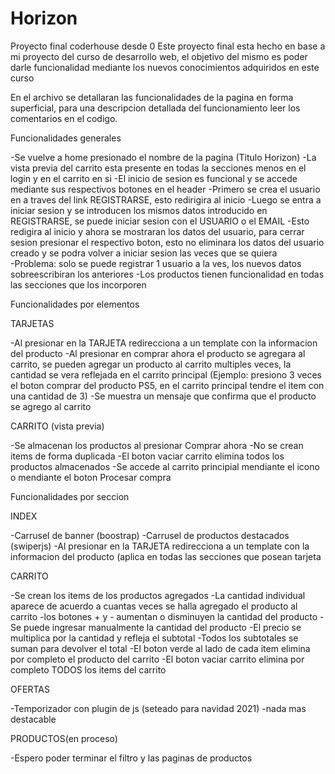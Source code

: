 # Horizon
Proyecto final coderhouse desde 0
Este proyecto final esta hecho en base a mi proyecto del curso de desarrollo web, el objetivo del mismo es poder darle funcionalidad mediante los nuevos conocimientos adquiridos en este curso

En el archivo se detallaran las funcionalidades de la pagina en forma superficial, para una descripcion detallada del funcionamiento leer los comentarios en el codigo.

Funcionalidades generales

-Se vuelve a home presionado el nombre de la pagina (Titulo Horizon)
-La vista previa del carrito esta presente en todas la secciones menos en el login y en el carrito en si
-El inicio de sesion es funcional y se accede mediante sus respectivos botones en el header
   -Primero se crea el usuario en a traves del link REGISTRARSE, esto redirigira al inicio
   -Luego se entra a iniciar sesion y se introducen los mismos datos introducido en REGISTRARSE, se puede iniciar sesion con el USUARIO o el EMAIL
   -Esto redigira al inicio y ahora se mostraran los datos del usuario, para cerrar sesion presionar el respectivo boton, esto no eliminara los datos del usuario creado y se podra volver a iniciar sesion las veces que se quiera  
   -Problema: solo se puede registrar 1 usuario a la ves, los nuevos datos sobreescribiran los anteriores
-Los productos tienen funcionalidad en todas las secciones que los incorporen

Funcionalidades por elementos

TARJETAS

-Al presionar en la TARJETA redirecciona a un template con la informacion del producto
-Al presionar en comprar ahora el producto se agregara al carrito, se pueden agregar un producto al carrito multiples veces, la cantidad se vera reflejada en el carrito principal
(Ejemplo: presiono 3 veces el boton comprar del producto PS5, en el carrito principal tendre el item con una cantidad de 3)
-Se muestra un mensaje que confirma que el producto se agrego al carrito

CARRITO (vista previa)

-Se almacenan los productos al presionar Comprar ahora
-No se crean items de forma duplicada
-El boton vaciar carrito elimina todos los productos almacenados
-Se accede al carrito principial mendiante el icono o mendiante el boton Procesar compra

Funcionalidades por seccion

INDEX

-Carrusel de banner (boostrap)
-Carrusel de productos destacados (swiperjs)
-Al presionar en la TARJETA redirecciona a un template con la informacion del producto (aplica en todas las secciones que posean tarjeta

CARRITO

-Se crean los items de los productos agregados
-La cantidad individual aparece de acuerdo a cuantas veces se halla agregado el producto al carrito
-los botones + y - aumentan o disminuyen la cantidad del producto
-Se puede ingresar manualmente la cantidad del producto
-El precio se multiplica por la cantidad y refleja el subtotal
-Todos los subtotales se suman para devolver el total
-El boton verde al lado de cada item elimina por completo el producto del carrito
-El boton vaciar carrito elimina por completo TODOS los items del carrito

OFERTAS

-Temporizador con plugin de js (seteado para navidad 2021)
-nada mas destacable

PRODUCTOS(en proceso)

-Espero poder terminar el filtro y las paginas de productos

